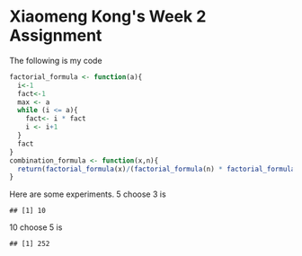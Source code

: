 Xiaomeng Kong's Week 2 Assignment
================

The following is my code

``` r
factorial_formula <- function(a){
  i<-1
  fact<-1
  max <- a
  while (i <= a){
    fact<- i * fact
    i <- i+1
  }
  fact
}
combination_formula <- function(x,n){
  return(factorial_formula(x)/(factorial_formula(n) * factorial_formula(x-n)))
}
```

Here are some experiments. 5 choose 3 is

    ## [1] 10

10 choose 5 is

    ## [1] 252
